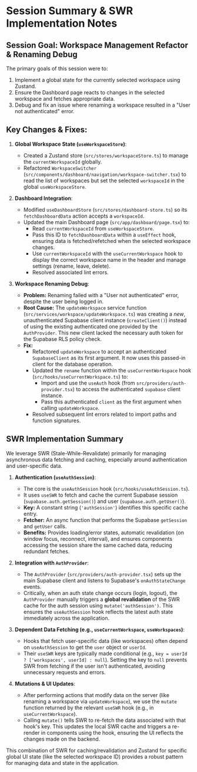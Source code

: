 # Session Summary & SWR Implementation Notes

## Session Goal: Workspace Management Refactor & Renaming Debug

The primary goals of this session were to:

1.  Implement a global state for the currently selected workspace using Zustand.
2.  Ensure the Dashboard page reacts to changes in the selected workspace and fetches appropriate data.
3.  Debug and fix an issue where renaming a workspace resulted in a "User not authenticated" error.

## Key Changes & Fixes:

1.  **Global Workspace State (`useWorkspaceStore`)**:
    *   Created a Zustand store (`src/stores/workspaceStore.ts`) to manage the `currentWorkspaceId` globally.
    *   Refactored `WorkspaceSwitcher` (`src/components/dashboard/navigation/workspace-switcher.tsx`) to read the list of workspaces but set the selected `workspaceId` in the global `useWorkspaceStore`.

2.  **Dashboard Integration**:
    *   Modified `useDashboardStore` (`src/stores/dashboard-store.ts`) so its `fetchDashboardData` action accepts a `workspaceId`.
    *   Updated the main Dashboard page (`src/app/dashboard/page.tsx`) to:
        *   Read `currentWorkspaceId` from `useWorkspaceStore`.
        *   Pass this ID to `fetchDashboardData` within a `useEffect` hook, ensuring data is fetched/refetched when the selected workspace changes.
        *   Use `currentWorkspaceId` with the `useCurrentWorkspace` hook to display the correct workspace name in the header and manage settings (rename, leave, delete).
        *   Resolved associated lint errors.

3.  **Workspace Renaming Debug**:
    *   **Problem:** Renaming failed with a "User not authenticated" error, despite the user being logged in.
    *   **Root Cause:** The `updateWorkspace` service function (`src/services/workspace/updateWorkspace.ts`) was creating a *new*, unauthenticated Supabase client instance (`createClient()`) instead of using the existing authenticated one provided by the `AuthProvider`. This new client lacked the necessary auth token for the Supabase RLS policy check.
    *   **Fix:**
        *   Refactored `updateWorkspace` to accept an authenticated `SupabaseClient` as its first argument. It now uses this passed-in client for the database operation.
        *   Updated the `rename` function within the `useCurrentWorkspace` hook (`src/hooks/useCurrentWorkspace.ts`) to:
            *   Import and use the `useAuth` hook (from `src/providers/auth-provider.tsx`) to access the authenticated `supabase` client instance.
            *   Pass this authenticated `client` as the first argument when calling `updateWorkspace`.
        *   Resolved subsequent lint errors related to import paths and function signatures.

## SWR Implementation Summary

We leverage SWR (Stale-While-Revalidate) primarily for managing asynchronous data fetching and caching, especially around authentication and user-specific data.

1.  **Authentication (`useAuthSession`)**:
    *   The core is the `useAuthSession` hook (`src/hooks/useAuthSession.ts`).
    *   It uses `useSWR` to fetch and cache the current Supabase session (`supabase.auth.getSession()`) and user (`supabase.auth.getUser()`).
    *   **Key:** A constant string (`'authSession'`) identifies this specific cache entry.
    *   **Fetcher:** An async function that performs the Supabase `getSession` and `getUser` calls.
    *   **Benefits:** Provides loading/error states, automatic revalidation (on window focus, reconnect, interval), and ensures components accessing the session share the same cached data, reducing redundant fetches.

2.  **Integration with `AuthProvider`**:
    *   The `AuthProvider` (`src/providers/auth-provider.tsx`) sets up the main Supabase client and listens to Supabase's `onAuthStateChange` events.
    *   Critically, when an auth state change occurs (login, logout), the `AuthProvider` manually triggers a **global revalidation** of the SWR cache for the auth session using `mutate('authSession')`. This ensures the `useAuthSession` hook reflects the latest auth state immediately across the application.

3.  **Dependent Data Fetching (e.g., `useCurrentWorkspace`, `useWorkspaces`)**:
    *   Hooks that fetch user-specific data (like workspaces) often depend on `useAuthSession` to get the `user` object or `userId`.
    *   Their `useSWR` keys are typically made conditional (e.g., `key = userId ? ['workspaces', userId] : null`). Setting the key to `null` prevents SWR from fetching if the user isn't authenticated, avoiding unnecessary requests and errors.

4.  **Mutations & UI Updates**:
    *   After performing actions that modify data on the server (like renaming a workspace via `updateWorkspace`), we use the `mutate` function returned by the relevant `useSWR` hook (e.g., in `useCurrentWorkspace`).
    *   Calling `mutate()` tells SWR to re-fetch the data associated with that hook's key. This updates the local SWR cache and triggers a re-render in components using the hook, ensuring the UI reflects the changes made on the backend.

This combination of SWR for caching/revalidation and Zustand for specific global UI state (like the selected workspace ID) provides a robust pattern for managing data and state in the application.
